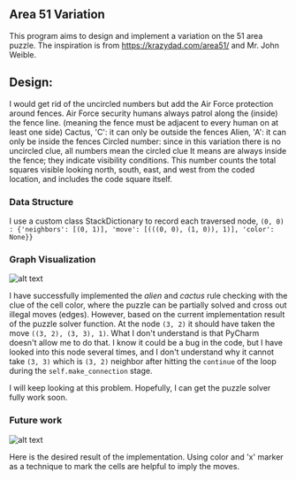 ## Area 51 Variation

This program aims to design and implement a variation on the 51 area puzzle. The inspiration is from
https://krazydad.com/area51/ and Mr. John Weible.

## Design:

I would get rid of the uncircled numbers but add the Air Force
protection around fences. Air Force security humans always patrol along the (inside) the fence line. (meaning the
fence must be adjacent to every human on at least one side)
Cactus, 'C': it can only be outside the fences
Alien, 'A': it can only be inside the fences
Circled number: since in this variation there is no uncircled clue, all numbers mean the circled clue
                  It means are always inside the fence; they indicate visibility conditions.
                  This number counts the total squares visible looking north, south, east, and west from the coded location,
                  and includes the code square itself.

### Data Structure

I use a custom class StackDictionary to record each traversed node, `(0, 0) : {'neighbors': [(0, 1)], 'move': [(((0, 0), (1, 0)), 1)], 'color': None}}` 

### Graph Visualization

![alt text](https://github.com/hanlily666/Area_51_puzzle_variation/blob/main/graph.png)

I have successfully implemented the _alien_ and _cactus_ rule checking with the clue of the cell color, where the puzzle can be partially solved and cross out illegal moves (edges).
However, based on the current implementation result of the puzzle solver function. At the node `(3, 2)` it should have taken the move `((3, 2), (3, 3), 1)`. 
What I don't understand is that PyCharm doesn't allow me to do that. I know it could be a bug in the code, but I have looked into this node several times, and I don't understand why 
it cannot take `(3, 3)` which is `(3, 2)` neighbor after hitting the `continue` of the loop during the `self.make_connection` stage. 

I will keep looking at this problem. Hopefully, I can get the puzzle solver fully work soon.

### Future work

![alt text](https://github.com/hanlily666/Area_51_puzzle_variation/blob/main/sample_puzzle.jpg)

Here is the desired result of the implementation. Using color and 'x' marker as a technique to mark the cells are helpful to imply the moves. 
